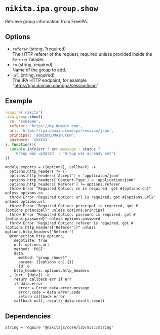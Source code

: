 
# `nikita.ipa.group.show`

Retrieve group information from FreeIPA.

## Options
 
* `referer` (string, ?required)   
  The HTTP referer of the request, required unless provided inside the `Referer`
  header.
* `cn` (string, required)   
  Name of the group to add.
* `url` (string, required)    
  The IPA HTTP endpoint, for example "https://ipa.domain.com/ipa/session/json"

## Exemple

```js
require('nikita')
.ipa.group.show({
  cn: 'someone',
  referer: 'https://my.domain.com',
  url: 'https://ipa.domain.com/ipa/session/json',
  principal: 'admin@DOMAIN.COM',
  password: 'XXXXXX'
}, function(){
  console.info(err ? err.message : status ?
    'Group was updated' : 'Group was already set')
})
```

    module.exports = ({options}, callback) ->
      options.http_headers ?= {}
      options.http_headers['Accept'] = 'applicaton/json'
      options.http_headers['Content-Type'] = 'application/json'
      options.http_headers['Referer'] ?= options.referer
      throw Error "Required Option: cn is required, got #{options.cn}" unless options.cn
      throw Error "Required Option: url is required, got #{options.url}" unless options.url
      throw Error "Required Option: principal is required, got #{options.principal}" unless options.principal
      throw Error "Required Option: password is required, got #{options.password}" unless options.password
      throw Error "Required Option: referer is required, got #{options.http_headers['Referer']}" unless options.http_headers['Referer']
      @connection.http options,
        negotiate: true
        url: options.url
        method: 'POST'
        data:
          method: "group_show/1"
          params: [[options.cn],{}]
          id: 0
        http_headers: options.http_headers
      , (err, {data}) ->
        return callback err if err
        if data.error
          error = Error data.error.message
          error.code = data.error.code
          return callback error
        callback null, result: data.result.result

## Dependencies

    string = require '@nikitajs/core/lib/misc/string'

